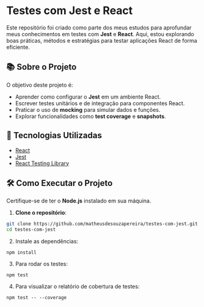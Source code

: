 # Testes com Jest e React

Este repositório foi criado como parte dos meus estudos para aprofundar meus conhecimentos em testes com **Jest** e **React**. Aqui, estou explorando boas práticas, métodos e estratégias para testar aplicações React de forma eficiente.

## 📚 Sobre o Projeto

O objetivo deste projeto é:

- Aprender como configurar o **Jest** em um ambiente React.
- Escrever testes unitários e de integração para componentes React.
- Praticar o uso de **mocking** para simular dados e funções.
- Explorar funcionalidades como **test coverage** e **snapshots**.

## 🚀 Tecnologias Utilizadas

- [React](https://reactjs.org/)
- [Jest](https://jestjs.io/)
- [React Testing Library](https://testing-library.com/docs/react-testing-library/intro/)

## 🛠️ Como Executar o Projeto

Certifique-se de ter o **Node.js** instalado em sua máquina.

1. **Clone o repositório**:

```bash
git clone https://github.com/matheusdesouzapereira/testes-com-jest.git
cd testes-com-jest
```
2. Instale as dependências:

```
npm install
```
3. Para rodar os testes:

```
npm test
```
4. Para visualizar o relatório de cobertura de testes:
```
npm test -- --coverage
```




